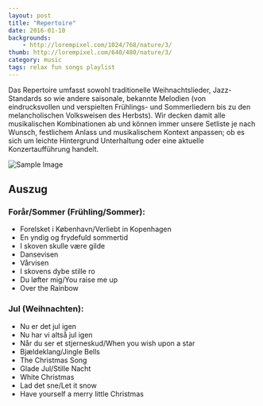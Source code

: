 ```yaml
---
layout: post
title: "Repertoire"
date: 2016-01-10
backgrounds:
    - http://lorempixel.com/1024/768/nature/3/
thumb: http://lorempixel.com/640/480/nature/3/
category: music
tags: relax fun songs playlist
---
```


Das Repertoire umfasst sowohl traditionelle Weihnachtslieder, Jazz-Standards so wie andere saisonale, bekannte Melodien (von eindrucksvollen und verspielten Frühlings- und Sommerliedern bis zu den melancholischen Volksweisen des Herbsts). Wir decken damit alle musikalischen Kombinationen ab und können immer unsere Setliste je nach Wunsch, festlichem Anlass und musikalischem Kontext anpassen; ob es sich um leichte Hintergrund Unterhaltung oder eine aktuelle Konzertaufführung handelt.

![Sample Image](http://lorempixel.com/1024/500/nature/3/)

## Auszug


### Forår/Sommer (Frühling/Sommer):

* Forelsket i København/Verliebt in Kopenhagen
* En yndig og frydefuld sommertid
* I skoven skulle være gilde
* Dansevisen
* Vårvisen
* I skovens dybe stille ro
* Du løfter mig/You raise me up
* Over the Rainbow 

### Jul (Weihnachten):

* Nu er det jul igen 
* Nu har vi altså jul igen
* Når du ser et stjerneskud/When you wish upon a star
* Bjældeklang/Jingle Bells
* The Christmas Song
* Glade Jul/Stille Nacht
* White Christmas
* Lad det sne/Let it snow
* Have yourself a merry little Christmas


